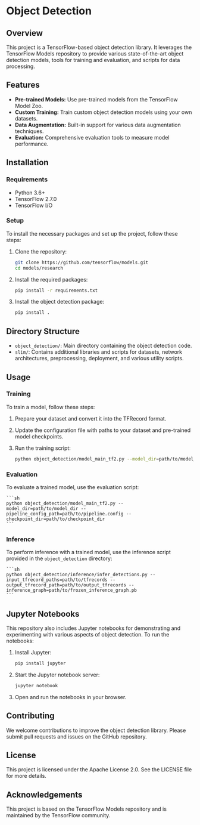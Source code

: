 # Object Detection

## Overview

This project is a TensorFlow-based object detection library. It leverages the TensorFlow Models repository to provide various state-of-the-art object detection models, tools for training and evaluation, and scripts for data processing.

## Features

- **Pre-trained Models:** Use pre-trained models from the TensorFlow Model Zoo.
- **Custom Training:** Train custom object detection models using your own datasets.
- **Data Augmentation:** Built-in support for various data augmentation techniques.
- **Evaluation:** Comprehensive evaluation tools to measure model performance.

## Installation

### Requirements

- Python 3.6+
- TensorFlow 2.7.0
- TensorFlow I/O

### Setup

To install the necessary packages and set up the project, follow these steps:

1. Clone the repository:

    ```sh
    git clone https://github.com/tensorflow/models.git
    cd models/research
    ```

2. Install the required packages:

    ```sh
    pip install -r requirements.txt
    ```

3. Install the object detection package:

    ```sh
    pip install .
    ```

## Directory Structure

- `object_detection/`: Main directory containing the object detection code.
- `slim/`: Contains additional libraries and scripts for datasets, network architectures, preprocessing, deployment, and various utility scripts.

## Usage

### Training

To train a model, follow these steps:

1. Prepare your dataset and convert it into the TFRecord format.
2. Update the configuration file with paths to your dataset and pre-trained model checkpoints.
3. Run the training script:

    ```sh
    python object_detection/model_main_tf2.py --model_dir=path/to/model_dir --pipeline_config_path=path/to/pipeline.config
    ```

### Evaluation

To evaluate a trained model, use the evaluation script:

    ```sh
    python object_detection/model_main_tf2.py --model_dir=path/to/model_dir --pipeline_config_path=path/to/pipeline.config --checkpoint_dir=path/to/checkpoint_dir
    ```

### Inference

To perform inference with a trained model, use the inference script provided in the `object_detection` directory:

    ```sh
    python object_detection/inference/infer_detections.py --input_tfrecord_paths=path/to/tfrecords --output_tfrecord_path=path/to/output_tfrecords --inference_graph=path/to/frozen_inference_graph.pb
    ```

## Jupyter Notebooks

This repository also includes Jupyter notebooks for demonstrating and experimenting with various aspects of object detection. To run the notebooks:

1. Install Jupyter:

    ```sh
    pip install jupyter
    ```

2. Start the Jupyter notebook server:

    ```sh
    jupyter notebook
    ```

3. Open and run the notebooks in your browser.

## Contributing

We welcome contributions to improve the object detection library. Please submit pull requests and issues on the GitHub repository.

## License

This project is licensed under the Apache License 2.0. See the LICENSE file for more details.

## Acknowledgements

This project is based on the TensorFlow Models repository and is maintained by the TensorFlow community.
